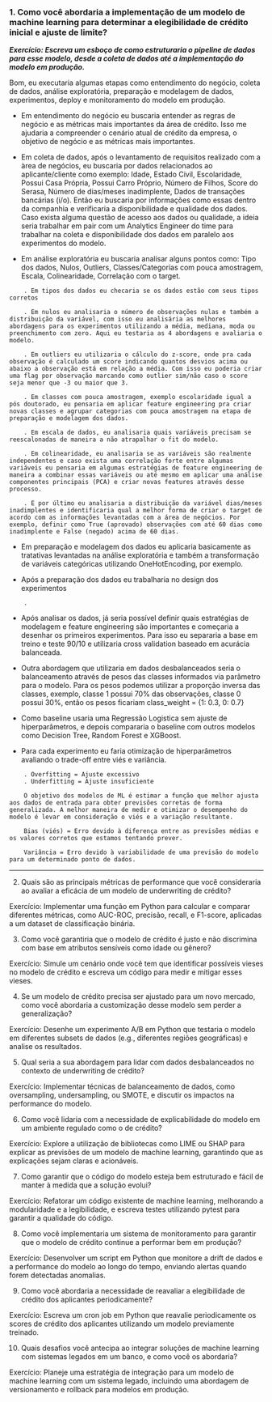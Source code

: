### 1. Como você abordaria a implementação de um modelo de machine learning para determinar a elegibilidade de crédito inicial e ajuste de limite?

***Exercício: Escreva um esboço de como estruturaria o pipeline de dados para esse modelo, desde a coleta de dados até a implementação do modelo em produção.***

Bom, eu executaria algumas etapas como entendimento do negócio, coleta de dados, análise exploratória, preparação e modelagem de dados, experimentos, deploy e monitoramento do modelo em produção.

- Em entendimento do negócio eu buscaria entender as regras de negócio e as métricas mais importantes da área de crédito. Isso me ajudaria a compreender o cenário atual de crédito da empresa, o objetivo de negócio e as métricas mais importantes.

- Em coleta de dados, após o levantamento de requisitos realizado com a àrea de negócios, eu buscaria por dados relacionados ao aplicante/cliente como exemplo: Idade, Estado Civil, Escolaridade, Possui Casa Própria, Possui Carro Próprio, Número de Filhos, Score do Serasa, Número de dias/meses inadimplente, Dados de transações bancárias (i/o). Então eu buscaria por informações como essas dentro da companhia e verificaria a disponibilidade e qualidade dos dados. Caso exista alguma questão de acesso aos dados ou qualidade, a ideia seria trabalhar em pair com um Analytics Engineer do time para trabalhar na coleta e disponibilidade dos dados em paralelo aos experimentos do modelo.

- Em análise exploratória eu buscaria analisar alguns pontos como: Tipo dos dados, Nulos, Outliers, Classes/Categorias com pouca amostragem, Escala, Colinearidade, Correlação com o target.
```
    . Em tipos dos dados eu checaria se os dados estão com seus tipos corretos
    
    . Em nulos eu analisaria o número de observações nulas e também a distribuição da variável, com isso eu analisária as melhores abordagens para os experimentos utilizando a média, mediana, moda ou preenchimento com zero. Aqui eu testaria as 4 abordagens e avaliaria o modelo.

    . Em outliers eu utilizaria o cálculo do z-score, onde pra cada observação é calculado um score indicando quantos desvios acima ou abaixo a observação está em relação a média. Com isso eu poderia criar uma flag por observação marcando como outlier sim/não caso o score seja menor que -3 ou maior que 3.

    . Em classes com pouca amostragem, exemplo escolaridade igual a pós doutorado, eu pensaria em aplicar feature engineering pra criar novas classes e agrupar categorias com pouca amostragem na etapa de preparação e modelagem dos dados.

    . Em escala de dados, eu analisaria quais variáveis precisam se reescalonadas de maneira a não atrapalhar o fit do modelo.
    
    . Em colinearidade, eu analisaria se as variáveis são realmente independentes e caso exista uma correlação forte entre algumas variáveis eu pensaria em algumas estratégias de feature engineering de maneira a combinar essas variáveis ou até mesmo em aplicar uma análise componentes principais (PCA) e criar novas features através desse processo.

    . E por último eu analisaria a distribuição da variável dias/meses inadimplentes e identificaria qual a melhor forma de criar o target de acordo com as informações levantadas com a área de negócios. Por exemplo, definir como True (aprovado) observações com até 60 dias como inadimplente e False (negado) acima de 60 dias.
```

- Em preparação e modelagem dos dados eu aplicaria basicamente as tratativas levantadas na análise exploratória e também a transformação de variáveis categóricas utilizando OneHotEncoding, por exemplo.

- Após a preparação dos dados eu trabalharia no design dos experimentos
```
    . 
```


- Após analisar os dados, já seria possível definir quais estratégias de modelagem e feature engineering são importantes e começaria a desenhar os primeiros experimentos. Para isso eu separaria a base em treino e teste 90/10 e utilizaria cross validation baseado em acurácia balanceada.

- Outra abordagem que utilizaria em dados desbalanceados seria o balanceamento através de pesos das classes informados via parâmetro para o modelo. Para os pesos podemos utilizar a proporção inversa das classes, exemplo, classe 1 possui 70% das observações, classe 0 possui 30%, então os pesos ficariam class_weight = {1: 0.3, 0: 0.7}

- Como baseline usaria uma Regressão Logistica sem ajuste de hiperparâmetros, e depois compararia o baseline com outros modelos como Decision Tree, Random Forest e XGBoost.

- Para cada experimento eu faria otimização de hiperparâmetros avaliando o trade-off entre viés e variância.
```
    . Overfitting = Ajuste excessivo
    . Underfitting = Ajuste insuficiente

    O objetivo dos modelos de ML é estimar a função que melhor ajusta aos dados de entrada para obter previsões corretas de forma generalizada. A melhor maneira de medir e otimizar o desempenho do modelo é levar em consideração o viés e a variação resultante.

    Bias (viés) = Erro devido à diferença entre as previsões médias e os valores corretos que estamos tentando prever.

    Variância = Erro devido à variabilidade de uma previsão do modelo para um determinado ponto de dados.
```




----

2. Quais são as principais métricas de performance que você consideraria ao avaliar a eficácia de um modelo de underwriting de crédito?

Exercício: Implementar uma função em Python para calcular e comparar diferentes métricas, como AUC-ROC, precisão, recall, e F1-score, aplicadas a um dataset de classificação binária.

3. Como você garantiria que o modelo de crédito é justo e não discrimina com base em atributos sensíveis como idade ou gênero?

Exercício: Simule um cenário onde você tem que identificar possíveis vieses no modelo de crédito e escreva um código para medir e mitigar esses vieses.

4. Se um modelo de crédito precisa ser ajustado para um novo mercado, como você abordaria a customização desse modelo sem perder a generalização?

Exercício: Desenhe um experimento A/B em Python que testaria o modelo em diferentes subsets de dados (e.g., diferentes regiões geográficas) e analise os resultados.

5. Qual seria a sua abordagem para lidar com dados desbalanceados no contexto de underwriting de crédito?

Exercício: Implementar técnicas de balanceamento de dados, como oversampling, undersampling, ou SMOTE, e discutir os impactos na performance do modelo.

6. Como você lidaria com a necessidade de explicabilidade do modelo em um ambiente regulado como o de crédito?

Exercício: Explore a utilização de bibliotecas como LIME ou SHAP para explicar as previsões de um modelo de machine learning, garantindo que as explicações sejam claras e acionáveis.

7. Como garantir que o código do modelo esteja bem estruturado e fácil de manter à medida que a solução evolui?

Exercício: Refatorar um código existente de machine learning, melhorando a modularidade e a legibilidade, e escreva testes utilizando pytest para garantir a qualidade do código.

8. Como você implementaria um sistema de monitoramento para garantir que o modelo de crédito continue a performar bem em produção?

Exercício: Desenvolver um script em Python que monitore a drift de dados e a performance do modelo ao longo do tempo, enviando alertas quando forem detectadas anomalias.

9. Como você abordaria a necessidade de reavaliar a elegibilidade de crédito dos aplicantes periodicamente?

Exercício: Escreva um cron job em Python que reavalie periodicamente os scores de crédito dos aplicantes utilizando um modelo previamente treinado.

10. Quais desafios você antecipa ao integrar soluções de machine learning com sistemas legados em um banco, e como você os abordaria?

Exercício: Planeje uma estratégia de integração para um modelo de machine learning com um sistema legado, incluindo uma abordagem de versionamento e rollback para modelos em produção.